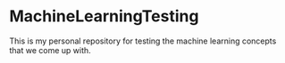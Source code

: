 # MachineLearningTesting
This is my personal repository for testing the machine learning concepts that we come up with.
